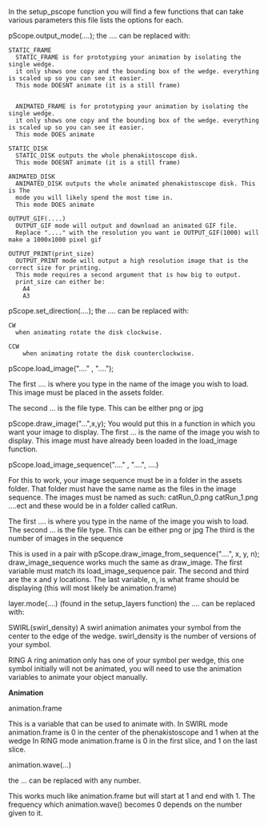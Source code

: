 In the setup_pscope function you will find a few functions that can take
various parameters this file lists the options for each.


pScope.output_mode(....);
    the .... can be replaced with:

    STATIC_FRAME
      STATIC_FRAME is for prototyping your animation by isolating the single wedge.
      it only shows one copy and the bounding box of the wedge. everything is scaled up so you can see it easier.
      This mode DOESNT animate (it is a still frame)

     
      ANIMATED_FRAME is for prototyping your animation by isolating the single wedge.
      it only shows one copy and the bounding box of the wedge. everything is scaled up so you can see it easier.
      This mode DOES animate

    STATIC_DISK
      STATIC_DISK outputs the whole phenakistoscope disk.
      This mode DOESNT animate (it is a still frame)

    ANIMATED_DISK
      ANIMATED_DISK outputs the whole animated phenakistoscope disk. This is The
      mode you will likely spend the most time in.
      This mode DOES animate

    OUTPUT_GIF(....)
      OUTPUT_GIF mode will output and download an animated GIF file.
      Replace "...." with the resolution you want ie OUTPUT_GIF(1000) will make a 1000x1000 pixel gif

    OUTPUT_PRINT(print_size)
      OUTPUT_PRINT mode will output a high resolution image that is the correct size for printing.
      This mode requires a second argument that is how big to output.
      print_size can either be:
        A4
        A3


pScope.set_direction(....);
    the .... can be replaced with:

    CW
      when animating rotate the disk clockwise.

    CCW
        when animating rotate the disk counterclockwise.

pScope.load_image("...." , "....");

The first .... is where you type in the name of the image you wish to load.
This image must be placed in the assets folder.

The second ... is the file type. This can be either png or jpg

pScope.draw_image("...",x,y);
You would put this in a function in which you want your image to display.
The first ... is the name of the image you wish to display.
This image must have already been loaded in the load_image function.



pScope.load_image_sequence("...." , "....", ....)

For this to work, your image sequence must be in a folder in the assets folder.
That folder must have the same name as the files in the image sequence.
The images must be named as such: catRun_0.png     catRun_1.png    ....ect and these would be in a folder called catRun.

The first .... is where you type in the name of the image you wish to load.
The second ... is the file type. This can be either png or jpg
The third is the number of images in the sequence


This is used in a pair with pScope.draw_image_from_sequence("....", x, y, n);
draw_image_sequence works much the same as draw_image.
The first variable must match its load_image_sequence pair.
The second and third are the x and y locations.
The last variable, n, is what frame should be displaying (this will most likely be animation.frame)


layer.mode(....)  (found in the setup_layers function)
  the .... can be replaced with:

  SWIRL(swirl_density)
    A swirl animation animates your symbol from the center to the edge of the wedge.
    swirl_density is the number of versions of your symbol.

  RING
    A ring animation only has one of your symbol per wedge, this one symbol initially
    will not be animated, you will need to use the animation variables to animate
    your object manually.


**Animation**

animation.frame

This is a variable that can be used to animate with.
In SWIRL mode animation.frame is 0 in the center of the phenakistoscope and 1 when at the wedge
In RING mode animation.frame is 0 in the first slice, and 1 on the last slice.

animation.wave(...)

the ... can be replaced with any number.

This works much like animation.frame but will start at 1 and end with 1.
The frequency which animation.wave() becomes 0 depends on the number given to it.

